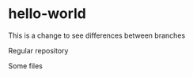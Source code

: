 # hello-world

This is a change to see differences between branches

Regular repository

Some files
